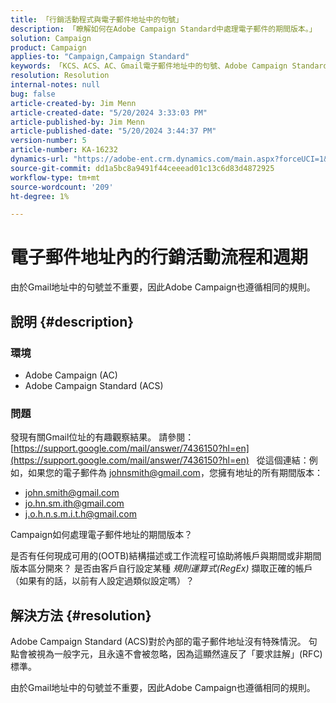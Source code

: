 ```yaml
---
title: 「行銷活動程式與電子郵件地址中的句號」
description: 「瞭解如何在Adobe Campaign Standard中處理電子郵件的期間版本。」
solution: Campaign
product: Campaign
applies-to: "Campaign,Campaign Standard"
keywords: 「KCS、ACS、AC、Gmail電子郵件地址中的句號、Adobe Campaign Standard、Adobe Campaign、常見問題集」
resolution: Resolution
internal-notes: null
bug: false
article-created-by: Jim Menn
article-created-date: "5/20/2024 3:33:03 PM"
article-published-by: Jim Menn
article-published-date: "5/20/2024 3:44:37 PM"
version-number: 5
article-number: KA-16232
dynamics-url: "https://adobe-ent.crm.dynamics.com/main.aspx?forceUCI=1&pagetype=entityrecord&etn=knowledgearticle&id=5ff0d63d-be16-ef11-9f8a-6045bd006268"
source-git-commit: dd1a5bc8a9491f44ceeead01c13c6d83d4872925
workflow-type: tm+mt
source-wordcount: '209'
ht-degree: 1%

---
```


# 電子郵件地址內的行銷活動流程和週期


由於Gmail地址中的句號並不重要，因此Adobe Campaign也遵循相同的規則。

## 說明 {#description}


### <b>環境</b>

- Adobe Campaign (AC)
- Adobe Campaign Standard (ACS)




### <b>問題</b>

發現有關Gmail位址的有趣觀察結果。 請參閱： [https://support.google.com/mail/answer/7436150?hl=en](https://support.google.com/mail/answer/7436150?hl=en)
 
從這個連結：例如，如果您的電子郵件為 [johnsmith@gmail.com](mailto:johnsmith@gmail.com)，您擁有地址的所有期間版本：

- [john.smith@gmail.com](mailto:john.smith@gmail.com)
- [jo.hn.sm.ith@gmail.com](mailto:jo.hn.sm.ith@gmail.com)
- [j.o.h.n.s.m.i.t.h@gmail.com](mailto:j.o.h.n.s.m.i.t.h@gmail.com)


Campaign如何處理電子郵件地址的期間版本？

是否有任何現成可用的(OOTB)結構描述或工作流程可協助將帳戶與期間或非期間版本區分開來？ 是否由客戶自行設定某種 *規則運算式(RegEx)* 擷取正確的帳戶（如果有的話，以前有人設定過類似設定嗎）？


## 解決方法 {#resolution}


Adobe Campaign Standard (ACS)對於內部的電子郵件地址沒有特殊情況。 句點會被視為一般字元，且永遠不會被忽略，因為這顯然違反了「要求註解」(RFC)標準。

由於Gmail地址中的句號並不重要，因此Adobe Campaign也遵循相同的規則。
